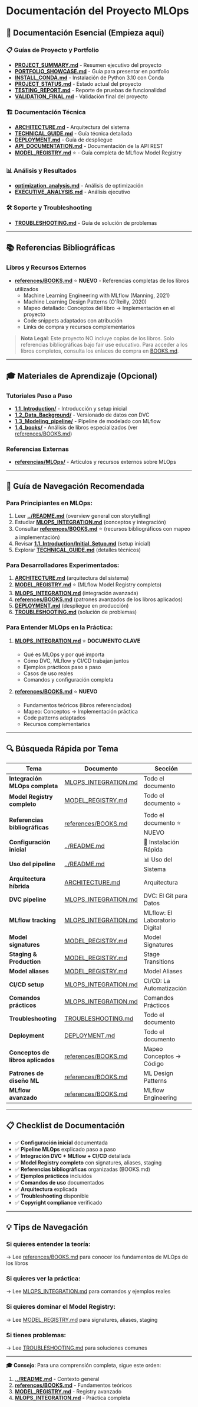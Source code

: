 # Documentación del Proyecto MLOps

## 🎯 **Documentación Esencial** (Empieza aquí)

### 📋 **Guías de Proyecto y Portfolio**

- **[PROJECT_SUMMARY.md](PROJECT_SUMMARY.md)** - Resumen ejecutivo del proyecto
- **[PORTFOLIO_SHOWCASE.md](PORTFOLIO_SHOWCASE.md)** - Guía para presentar en portfolio
- **[INSTALL_CONDA.md](INSTALL_CONDA.md)** - Instalación de Python 3.10 con Conda
- **[PROJECT_STATUS.md](PROJECT_STATUS.md)** - Estado actual del proyecto
- **[TESTING_REPORT.md](TESTING_REPORT.md)** - Reporte de pruebas de funcionalidad
- **[VALIDATION_FINAL.md](VALIDATION_FINAL.md)** - Validación final del proyecto

### 🏗️ **Documentación Técnica**

- **[ARCHITECTURE.md](ARCHITECTURE.md)** - Arquitectura del sistema
- **[TECHNICAL_GUIDE.md](TECHNICAL_GUIDE.md)** - Guía técnica detallada
- **[DEPLOYMENT.md](DEPLOYMENT.md)** - Guía de despliegue
- **[API_DOCUMENTATION.md](API_DOCUMENTATION.md)** - Documentación de la API REST
- **[MODEL_REGISTRY.md](MODEL_REGISTRY.md)** ⭐ - Guía completa de MLflow Model Registry

### 📊 **Análisis y Resultados**

- **[optimization_analysis.md](optimization_analysis.md)** - Análisis de optimización
- **[EXECUTIVE_ANALYSIS.md](../reports/EXECUTIVE_ANALYSIS.md)** - Análisis ejecutivo

### 🛠️ **Soporte y Troubleshooting**

- **[TROUBLESHOOTING.md](TROUBLESHOOTING.md)** - Guía de solución de problemas

---

## 📚 **Referencias Bibliográficas**

### **Libros y Recursos Externos**

- **[references/BOOKS.md](references/BOOKS.md)** ⭐ **NUEVO** - Referencias completas de los libros utilizados
  - Machine Learning Engineering with MLflow (Manning, 2021)
  - Machine Learning Design Patterns (O'Reilly, 2020)
  - Mapeo detallado: Conceptos del libro → Implementación en el proyecto
  - Code snippets adaptados con atribución
  - Links de compra y recursos complementarios

> **Nota Legal**: Este proyecto NO incluye copias de los libros. Solo referencias bibliográficas bajo fair use educativo. Para acceder a los libros completos, consulta los enlaces de compra en [BOOKS.md](references/BOOKS.md).

---

## 🎓 **Materiales de Aprendizaje** (Opcional)

### **Tutoriales Paso a Paso**

- **[1.1_Introduction/](1.1_Introduction/)** - Introducción y setup inicial
- **[1.2_Data_Background/](1.2_Data_Background/)** - Versionado de datos con DVC
- **[1.3_Modeling_pipeline/](1.3_Modeling_pipeline/)** - Pipeline de modelado con MLflow
- **[1.4_books/](1.4_books/)** - Análisis de libros especializados (ver [references/BOOKS.md](references/BOOKS.md))

### **Referencias Externas**

- **[referencias/MLOps/](referencias/MLOps/)** - Artículos y recursos externos sobre MLOps

---

## 🎯 **Guía de Navegación Recomendada**

### Para **Principiantes en MLOps**:

1. Leer **[../README.md](../README.md)** (overview general con storytelling)
2. Estudiar **[MLOPS_INTEGRATION.md](MLOPS_INTEGRATION.md)** (conceptos y integración)
3. Consultar **[references/BOOKS.md](references/BOOKS.md)** ⭐ (recursos bibliográficos con mapeo a implementación)
4. Revisar **[1.1_Introduction/Initial_Setup.md](1.1_Introduction/Initial_Setup.md)** (setup inicial)
5. Explorar **[TECHNICAL_GUIDE.md](TECHNICAL_GUIDE.md)** (detalles técnicos)

### Para **Desarrolladores Experimentados**:

1. **[ARCHITECTURE.md](ARCHITECTURE.md)** (arquitectura del sistema)
2. **[MODEL_REGISTRY.md](MODEL_REGISTRY.md)** ⭐ (MLflow Model Registry completo)
3. **[MLOPS_INTEGRATION.md](MLOPS_INTEGRATION.md)** (integración avanzada)
4. **[references/BOOKS.md](references/BOOKS.md)** (patrones avanzados de los libros aplicados)
5. **[DEPLOYMENT.md](DEPLOYMENT.md)** (despliegue en producción)
6. **[TROUBLESHOOTING.md](TROUBLESHOOTING.md)** (solución de problemas)

### Para **Entender MLOps en la Práctica**:

1. **[MLOPS_INTEGRATION.md](MLOPS_INTEGRATION.md)** ⭐ **DOCUMENTO CLAVE**
   - Qué es MLOps y por qué importa
   - Cómo DVC, MLflow y CI/CD trabajan juntos
   - Ejemplos prácticos paso a paso
   - Casos de uso reales
   - Comandos y configuración completa

2. **[references/BOOKS.md](references/BOOKS.md)** ⭐ **NUEVO**
   - Fundamentos teóricos (libros referenciados)
   - Mapeo: Conceptos → Implementación práctica
   - Code patterns adaptados
   - Recursos complementarios

---

## 🔍 **Búsqueda Rápida por Tema**

| Tema | Documento | Sección |
|------|-----------|---------|
| **Integración MLOps completa** | [MLOPS_INTEGRATION.md](MLOPS_INTEGRATION.md) | Todo el documento |
| **Model Registry completo** | [MODEL_REGISTRY.md](MODEL_REGISTRY.md) | Todo el documento ⭐ |
| **Referencias bibliográficas** | [references/BOOKS.md](references/BOOKS.md) | Todo el documento ⭐ NUEVO |
| **Configuración inicial** | [../README.md](../README.md) | 🚀 Instalación Rápida |
| **Uso del pipeline** | [../README.md](../README.md) | 📊 Uso del Sistema |
| **Arquitectura híbrida** | [ARCHITECTURE.md](ARCHITECTURE.md) | Arquitectura |
| **DVC pipeline** | [MLOPS_INTEGRATION.md](MLOPS_INTEGRATION.md) | DVC: El Git para Datos |
| **MLflow tracking** | [MLOPS_INTEGRATION.md](MLOPS_INTEGRATION.md) | MLflow: El Laboratorio Digital |
| **Model signatures** | [MODEL_REGISTRY.md](MODEL_REGISTRY.md) | Model Signatures |
| **Staging & Production** | [MODEL_REGISTRY.md](MODEL_REGISTRY.md) | Stage Transitions |
| **Model aliases** | [MODEL_REGISTRY.md](MODEL_REGISTRY.md) | Model Aliases |
| **CI/CD setup** | [MLOPS_INTEGRATION.md](MLOPS_INTEGRATION.md) | CI/CD: La Automatización |
| **Comandos prácticos** | [MLOPS_INTEGRATION.md](MLOPS_INTEGRATION.md) | Comandos Prácticos |
| **Troubleshooting** | [TROUBLESHOOTING.md](TROUBLESHOOTING.md) | Todo el documento |
| **Deployment** | [DEPLOYMENT.md](DEPLOYMENT.md) | Todo el documento |
| **Conceptos de libros aplicados** | [references/BOOKS.md](references/BOOKS.md) | Mapeo Conceptos → Código |
| **Patrones de diseño ML** | [references/BOOKS.md](references/BOOKS.md) | ML Design Patterns |
| **MLflow avanzado** | [references/BOOKS.md](references/BOOKS.md) | MLflow Engineering |

---

## 📋 **Checklist de Documentación**

- ✅ **Configuración inicial** documentada
- ✅ **Pipeline MLOps** explicado paso a paso
- ✅ **Integración DVC + MLflow + CI/CD** detallada
- ✅ **Model Registry completo** con signatures, aliases, staging
- ✅ **Referencias bibliográficas** organizadas (BOOKS.md)
- ✅ **Ejemplos prácticos** incluidos
- ✅ **Comandos de uso** documentados
- ✅ **Arquitectura** explicada
- ✅ **Troubleshooting** disponible
- ✅ **Copyright compliance** verificado

---

## 💡 **Tips de Navegación**

### **Si quieres entender la teoría**:
→ Lee [references/BOOKS.md](references/BOOKS.md) para conocer los fundamentos de MLOps de los libros

### **Si quieres ver la práctica**:
→ Lee [MLOPS_INTEGRATION.md](MLOPS_INTEGRATION.md) para comandos y ejemplos reales

### **Si quieres dominar el Model Registry**:
→ Lee [MODEL_REGISTRY.md](MODEL_REGISTRY.md) para signatures, aliases, staging

### **Si tienes problemas**:
→ Lee [TROUBLESHOOTING.md](TROUBLESHOOTING.md) para soluciones comunes

---

**🎓 Consejo**: Para una comprensión completa, sigue este orden:
1. **[../README.md](../README.md)** - Contexto general
2. **[references/BOOKS.md](references/BOOKS.md)** - Fundamentos teóricos
3. **[MODEL_REGISTRY.md](MODEL_REGISTRY.md)** - Registry avanzado
4. **[MLOPS_INTEGRATION.md](MLOPS_INTEGRATION.md)** - Práctica completa
